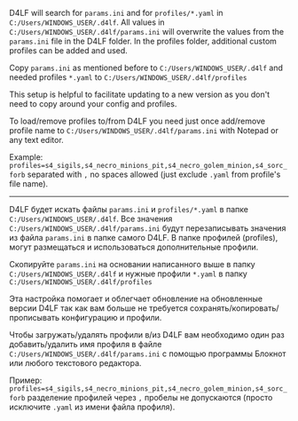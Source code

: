 D4LF will search for `params.ini` and for `profiles/*.yaml` in `C:/Users/WINDOWS_USER/.d4lf`.
All values in `C:/Users/WINDOWS_USER/.d4lf/params.ini` will overwrite the values from the `params.ini` file in the D4LF folder.
In the profiles folder, additional custom profiles can be added and used.

Copy `params.ini` as mentioned before to `C:/Users/WINDOWS_USER/.d4lf`
and needed profiles `*.yaml` to `C:/Users/WINDOWS_USER/.d4lf/profiles`

This setup is helpful to facilitate updating to a new version as you don't need to copy around your config and profiles.

To load/remove profiles to/from D4LF you need just once add/remove profile name to `C:/Users/WINDOWS_USER/.d4lf/params.ini` with Notepad or any text editor.

Example:
`profiles=s4_sigils,s4_necro_minions_pit,s4_necro_golem_minion,s4_sorc_forb`
separated with `,` no spaces allowed (just exclude `.yaml` from profile's file name).

-------------------------
D4LF будет искать файлы `params.ini` и  `profiles/*.yaml` в папке `C:/Users/WINDOWS_USER/.d4lf`.
Все значения `C:/Users/WINDOWS_USER/.d4lf/params.ini` будут перезаписывать значения из файла `params.ini` в папке самого D4LF.
В папке профилей (profiles), могут размещаться и использоваться дополнительные профили.

Скопируйте `params.ini` на основании написанного выше в папку `C:/Users/WINDOWS_USER/.d4lf`
и нужные профили `*.yaml` в папку `C:/Users/WINDOWS_USER/.d4lf/profiles`

Эта настройка помогает и облегчает обновление на обновленные версии D4LF так как вам больше не требуется сохранять/копировать/прописывать конфигурацию и профили.

Чтобы загружать/удалять профили в/из D4LF вам необходимо один раз добавить/удалить имя профиля в файле `C:/Users/WINDOWS_USER/.d4lf/params.ini` с помощью программы Блокнот или любого текстового редактора.

Пример:
`profiles=s4_sigils,s4_necro_minions_pit,s4_necro_golem_minion,s4_sorc_forb`
разделение профилей через `,` пробелы не допускаются (просто исключите `.yaml` из имени файла профиля).
